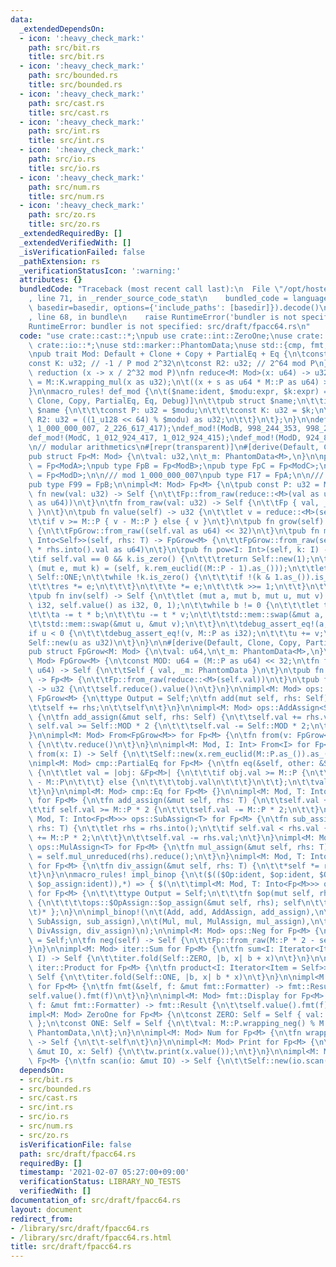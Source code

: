 ```yaml
---
data:
  _extendedDependsOn:
  - icon: ':heavy_check_mark:'
    path: src/bit.rs
    title: src/bit.rs
  - icon: ':heavy_check_mark:'
    path: src/bounded.rs
    title: src/bounded.rs
  - icon: ':heavy_check_mark:'
    path: src/cast.rs
    title: src/cast.rs
  - icon: ':heavy_check_mark:'
    path: src/int.rs
    title: src/int.rs
  - icon: ':heavy_check_mark:'
    path: src/io.rs
    title: src/io.rs
  - icon: ':heavy_check_mark:'
    path: src/num.rs
    title: src/num.rs
  - icon: ':heavy_check_mark:'
    path: src/zo.rs
    title: src/zo.rs
  _extendedRequiredBy: []
  _extendedVerifiedWith: []
  _isVerificationFailed: false
  _pathExtension: rs
  _verificationStatusIcon: ':warning:'
  attributes: {}
  bundledCode: "Traceback (most recent call last):\n  File \"/opt/hostedtoolcache/Python/3.9.1/x64/lib/python3.9/site-packages/onlinejudge_verify/documentation/build.py\"\
    , line 71, in _render_source_code_stat\n    bundled_code = language.bundle(stat.path,\
    \ basedir=basedir, options={'include_paths': [basedir]}).decode()\n  File \"/opt/hostedtoolcache/Python/3.9.1/x64/lib/python3.9/site-packages/onlinejudge_verify/languages/user_defined.py\"\
    , line 68, in bundle\n    raise RuntimeError('bundler is not specified: {}'.format(path.as_posix()))\n\
    RuntimeError: bundler is not specified: src/draft/fpacc64.rs\n"
  code: "use crate::cast::*;\npub use crate::int::ZeroOne;\nuse crate::int::*;\nuse\
    \ crate::io::*;\nuse std::marker::PhantomData;\nuse std::{cmp, fmt, iter, ops};\n\
    \npub trait Mod: Default + Clone + Copy + PartialEq + Eq {\n\tconst P: u32;\n\t\
    const K: u32; // -1 / P mod 2^32\n\tconst R2: u32; // 2^64 mod P\n}\n\n// montgomery\
    \ reduction (x -> x / 2^32 mod P)\nfn reduce<M: Mod>(x: u64) -> u32 {\n\tlet s\
    \ = M::K.wrapping_mul(x as u32);\n\t((x + s as u64 * M::P as u64) >> 32) as u32\n\
    }\n\nmacro_rules! def_mod {\n\t($name:ident, $modu:expr, $k:expr) => {\n\t\t#[derive(Default,\
    \ Clone, Copy, PartialEq, Eq, Debug)]\n\t\tpub struct $name;\n\t\timpl Mod for\
    \ $name {\n\t\t\tconst P: u32 = $modu;\n\t\t\tconst K: u32 = $k;\n\t\t\tconst\
    \ R2: u32 = ((1_u128 << 64) % $modu) as u32;\n\t\t}\n\t};\n}\n\ndef_mod!(ModA,\
    \ 1_000_000_007, 2_226_617_417);\ndef_mod!(ModB, 998_244_353, 998_244_351);\n\
    def_mod!(ModC, 1_012_924_417, 1_012_924_415);\ndef_mod!(ModD, 924_844_033, 924_844_031);\n\
    \n// modular arithmetics\n#[repr(transparent)]\n#[derive(Default, Clone, Copy)]\n\
    pub struct Fp<M: Mod> {\n\tval: u32,\n\t_m: PhantomData<M>,\n}\n\npub type FpA\
    \ = Fp<ModA>;\npub type FpB = Fp<ModB>;\npub type FpC = Fp<ModC>;\npub type FpD\
    \ = Fp<ModD>;\n\n/// mod 1_000_000_007\npub type F17 = FpA;\n\n/// mod 998_244_353\n\
    pub type F99 = FpB;\n\nimpl<M: Mod> Fp<M> {\n\tpub const P: u32 = M::P;\n\tpub\
    \ fn new(val: u32) -> Self {\n\t\tFp::from_raw(reduce::<M>(val as u64 * M::R2\
    \ as u64))\n\t}\n\tfn from_raw(val: u32) -> Self {\n\t\tFp { val, _m: PhantomData\
    \ }\n\t}\n\tpub fn value(self) -> u32 {\n\t\tlet v = reduce::<M>(self.val as u64);\n\
    \t\tif v >= M::P { v - M::P } else { v }\n\t}\n\tpub fn grow(self) -> FpGrow<M>\
    \ {\n\t\tFpGrow::from_raw((self.val as u64) << 32)\n\t}\n\tpub fn mul_unreduced<T:\
    \ Into<Self>>(self, rhs: T) -> FpGrow<M> {\n\t\tFpGrow::from_raw(self.val as u64\
    \ * rhs.into().val as u64)\n\t}\n\tpub fn pow<I: Int>(self, k: I) -> Self {\n\t\
    \tif self.val == 0 && k.is_zero() {\n\t\t\treturn Self::new(1);\n\t\t}\n\t\tlet\
    \ (mut e, mut k) = (self, k.rem_euclid((M::P - 1).as_()));\n\t\tlet mut res =\
    \ Self::ONE;\n\t\twhile !k.is_zero() {\n\t\t\tif !(k & 1.as_()).is_zero() {\n\t\
    \t\t\tres *= e;\n\t\t\t}\n\t\t\te *= e;\n\t\t\tk >>= 1;\n\t\t}\n\t\tres\n\t}\n\
    \tpub fn inv(self) -> Self {\n\t\tlet (mut a, mut b, mut u, mut v) = (M::P as\
    \ i32, self.value() as i32, 0, 1);\n\t\twhile b != 0 {\n\t\t\tlet t = a / b;\n\
    \t\t\ta -= t * b;\n\t\t\tu -= t * v;\n\t\t\tstd::mem::swap(&mut a, &mut b);\n\t\
    \t\tstd::mem::swap(&mut u, &mut v);\n\t\t}\n\t\tdebug_assert_eq!(a, 1);\n\t\t\
    if u < 0 {\n\t\t\tdebug_assert_eq!(v, M::P as i32);\n\t\t\tu += v;\n\t\t}\n\t\t\
    Self::new(u as u32)\n\t}\n}\n\n#[derive(Default, Clone, Copy, PartialEq, Eq)]\n\
    pub struct FpGrow<M: Mod> {\n\tval: u64,\n\t_m: PhantomData<M>,\n}\n\nimpl<M:\
    \ Mod> FpGrow<M> {\n\tconst MOD: u64 = (M::P as u64) << 32;\n\tfn from_raw(val:\
    \ u64) -> Self {\n\t\tSelf { val, _m: PhantomData }\n\t}\n\tpub fn reduce(self)\
    \ -> Fp<M> {\n\t\tFp::from_raw(reduce::<M>(self.val))\n\t}\n\tpub fn value(self)\
    \ -> u32 {\n\t\tself.reduce().value()\n\t}\n}\n\nimpl<M: Mod> ops::Add<Self> for\
    \ FpGrow<M> {\n\ttype Output = Self;\n\tfn add(mut self, rhs: Self) -> Self {\n\
    \t\tself += rhs;\n\t\tself\n\t}\n}\n\nimpl<M: Mod> ops::AddAssign<Self> for FpGrow<M>\
    \ {\n\tfn add_assign(&mut self, rhs: Self) {\n\t\tself.val += rhs.val;\n\t\tif\
    \ self.val >= Self::MOD * 2 {\n\t\t\tself.val -= Self::MOD * 2;\n\t\t}\n\t}\n\
    }\n\nimpl<M: Mod> From<FpGrow<M>> for Fp<M> {\n\tfn from(v: FpGrow<M>) -> Self\
    \ {\n\t\tv.reduce()\n\t}\n}\n\nimpl<M: Mod, I: Int> From<I> for Fp<M> {\n\tfn\
    \ from(x: I) -> Self {\n\t\tSelf::new(x.rem_euclid(M::P.as_()).as_())\n\t}\n}\n\
    \nimpl<M: Mod> cmp::PartialEq for Fp<M> {\n\tfn eq(&self, other: &Self) -> bool\
    \ {\n\t\tlet val = |obj: &Fp<M>| {\n\t\t\tif obj.val >= M::P {\n\t\t\t\tobj.val\
    \ - M::P\n\t\t\t} else {\n\t\t\t\tobj.val\n\t\t\t}\n\t\t};\n\t\tval(self) == val(other)\n\
    \t}\n}\n\nimpl<M: Mod> cmp::Eq for Fp<M> {}\n\nimpl<M: Mod, T: Into<Fp<M>>> ops::AddAssign<T>\
    \ for Fp<M> {\n\tfn add_assign(&mut self, rhs: T) {\n\t\tself.val += rhs.into().val;\n\
    \t\tif self.val >= M::P * 2 {\n\t\t\tself.val -= M::P * 2;\n\t\t}\n\t}\n}\nimpl<M:\
    \ Mod, T: Into<Fp<M>>> ops::SubAssign<T> for Fp<M> {\n\tfn sub_assign(&mut self,\
    \ rhs: T) {\n\t\tlet rhs = rhs.into();\n\t\tif self.val < rhs.val {\n\t\t\tself.val\
    \ += M::P * 2;\n\t\t}\n\t\tself.val -= rhs.val;\n\t}\n}\nimpl<M: Mod, T: Into<Fp<M>>>\
    \ ops::MulAssign<T> for Fp<M> {\n\tfn mul_assign(&mut self, rhs: T) {\n\t\t*self\
    \ = self.mul_unreduced(rhs).reduce();\n\t}\n}\nimpl<M: Mod, T: Into<Fp<M>>> ops::DivAssign<T>\
    \ for Fp<M> {\n\tfn div_assign(&mut self, rhs: T) {\n\t\t*self *= rhs.into().inv();\n\
    \t}\n}\n\nmacro_rules! impl_binop {\n\t($(($Op:ident, $op:ident, $OpAssign:ident,\
    \ $op_assign:ident)),*) => { $(\n\t\timpl<M: Mod, T: Into<Fp<M>>> ops::$Op<T>\
    \ for Fp<M> {\n\t\t\ttype Output = Self;\n\t\t\tfn $op(mut self, rhs: T) -> Self\
    \ {\n\t\t\t\tops::$OpAssign::$op_assign(&mut self, rhs); self\n\t\t\t}\n\t\t}\n\
    \t)* };\n}\n\nimpl_binop!(\n\t(Add, add, AddAssign, add_assign),\n\t(Sub, sub,\
    \ SubAssign, sub_assign),\n\t(Mul, mul, MulAssign, mul_assign),\n\t(Div, div,\
    \ DivAssign, div_assign)\n);\n\nimpl<M: Mod> ops::Neg for Fp<M> {\n\ttype Output\
    \ = Self;\n\tfn neg(self) -> Self {\n\t\tFp::from_raw(M::P * 2 - self.val)\n\t\
    }\n}\n\nimpl<M: Mod> iter::Sum for Fp<M> {\n\tfn sum<I: Iterator<Item = Self>>(iter:\
    \ I) -> Self {\n\t\titer.fold(Self::ZERO, |b, x| b + x)\n\t}\n}\n\nimpl<M: Mod>\
    \ iter::Product for Fp<M> {\n\tfn product<I: Iterator<Item = Self>>(iter: I) ->\
    \ Self {\n\t\titer.fold(Self::ONE, |b, x| b * x)\n\t}\n}\n\nimpl<M: Mod> fmt::Debug\
    \ for Fp<M> {\n\tfn fmt(&self, f: &mut fmt::Formatter) -> fmt::Result {\n\t\t\
    self.value().fmt(f)\n\t}\n}\n\nimpl<M: Mod> fmt::Display for Fp<M> {\n\tfn fmt(&self,\
    \ f: &mut fmt::Formatter) -> fmt::Result {\n\t\tself.value().fmt(f)\n\t}\n}\n\n\
    impl<M: Mod> ZeroOne for Fp<M> {\n\tconst ZERO: Self = Self { val: 0, _m: PhantomData\
    \ };\n\tconst ONE: Self = Self {\n\t\tval: M::P.wrapping_neg() % M::P,\n\t\t_m:\
    \ PhantomData,\n\t};\n}\n\nimpl<M: Mod> Num for Fp<M> {\n\tfn wrapping_neg(self)\
    \ -> Self {\n\t\t-self\n\t}\n}\n\nimpl<M: Mod> Print for Fp<M> {\n\tfn print(w:\
    \ &mut IO, x: Self) {\n\t\tw.print(x.value());\n\t}\n}\n\nimpl<M: Mod> Scan for\
    \ Fp<M> {\n\tfn scan(io: &mut IO) -> Self {\n\t\tSelf::new(io.scan())\n\t}\n}\n"
  dependsOn:
  - src/bit.rs
  - src/bounded.rs
  - src/cast.rs
  - src/int.rs
  - src/io.rs
  - src/num.rs
  - src/zo.rs
  isVerificationFile: false
  path: src/draft/fpacc64.rs
  requiredBy: []
  timestamp: '2021-02-07 05:27:00+09:00'
  verificationStatus: LIBRARY_NO_TESTS
  verifiedWith: []
documentation_of: src/draft/fpacc64.rs
layout: document
redirect_from:
- /library/src/draft/fpacc64.rs
- /library/src/draft/fpacc64.rs.html
title: src/draft/fpacc64.rs
---
```

